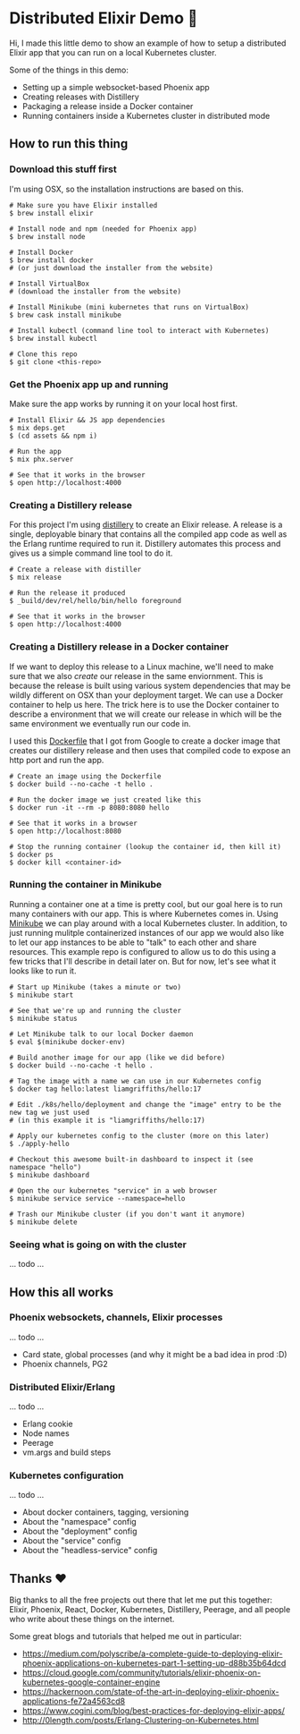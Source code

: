 # Distributed Elixir Demo 🔮

Hi, I made this little demo to show an example of how to setup a distributed Elixir
app that you can run on a local Kubernetes cluster.

Some of the things in this demo:
* Setting up a simple websocket-based Phoenix app
* Creating releases with Distillery
* Packaging a release inside a Docker container
* Running containers inside a Kubernetes cluster in distributed mode

## How to run this thing

### Download this stuff first

I'm using OSX, so the installation instructions are based on this.

```
# Make sure you have Elixir installed
$ brew install elixir

# Install node and npm (needed for Phoenix app)
$ brew install node

# Install Docker
$ brew install docker
# (or just download the installer from the website)

# Install VirtualBox
# (download the installer from the website)

# Install Minikube (mini kubernetes that runs on VirtualBox)
$ brew cask install minikube

# Install kubectl (command line tool to interact with Kubernetes)
$ brew install kubectl

# Clone this repo
$ git clone <this-repo>
```

### Get the Phoenix app up and running

Make sure the app works by running it on your local host first.

```
# Install Elixir && JS app dependencies
$ mix deps.get
$ (cd assets && npm i)

# Run the app
$ mix phx.server

# See that it works in the browser
$ open http://localhost:4000
```

### Creating a Distillery release

For this project I'm using
[distillery](https://github.com/bitwalker/distillery) to create an Elixir
release. A release is a single, deployable binary that contains all the
compiled app code as well as the Erlang runtime required to run it.  Distillery
automates this process and gives us a simple command line tool to do it.

```
# Create a release with distiller
$ mix release

# Run the release it produced
$ _build/dev/rel/hello/bin/hello foreground

# See that it works in the browser
$ open http://localhost:4000
```

### Creating a Distillery release in a Docker container

If we want to deploy this release to a Linux machine, we'll need to make sure that we
also _create_ our release in the same enviornment. This is because the release is
built using various system dependencies that may be wildly different on OSX than your
deployment target. We can use a Docker container to help us here. The trick here is
to use the Docker container to describe a environment that we will create
our release in which will be the same environment we eventually run our code in.

I used this
[Dockerfile](https://github.com/GoogleCloudPlatform/community/blob/master/tutorials/elixir-phoenix-on-kubernetes-google-container-engine/Dockerfile)
that I got from Google to create a docker image that creates our distillery
release and then uses that compiled code to expose an http port and run the
app.

```
# Create an image using the Dockerfile
$ docker build --no-cache -t hello .

# Run the docker image we just created like this
$ docker run -it --rm -p 8080:8080 hello

# See that it works in a browser
$ open http://localhost:8080

# Stop the running container (lookup the container id, then kill it)
$ docker ps
$ docker kill <container-id>
```

### Running the container in Minikube

Running a container one at a time is pretty cool, but our goal here is to run
many containers with our app. This is where Kubernetes comes in. Using
[Minikube](https://github.com/kubernetes/minikube) we can play around with a
local Kubernetes cluster. In addition, to just running mulitple containerized
instances of our app we would also like to let our app instances to be able to
"talk" to each other and share resources. This example repo is configured to
allow us to do this using a few tricks that I'll describe in detail later on.
But for now, let's see what it looks like to run it.

```
# Start up Minikube (takes a minute or two)
$ minikube start

# See that we're up and running the cluster
$ minikube status

# Let Minikube talk to our local Docker daemon
$ eval $(minikube docker-env)

# Build another image for our app (like we did before)
$ docker build --no-cache -t hello .

# Tag the image with a name we can use in our Kubernetes config
$ docker tag hello:latest liamgriffiths/hello:17

# Edit ./k8s/hello/deployment and change the "image" entry to be the new tag we just used
# (in this example it is "liamgriffiths/hello:17)

# Apply our kubernetes config to the cluster (more on this later)
$ ./apply-hello

# Checkout this awesome built-in dashboard to inspect it (see namespace "hello")
$ minikube dashboard

# Open the our kubernetes "service" in a web browser
$ minikube service service --namespace=hello

# Trash our Minikube cluster (if you don't want it anymore)
$ minikube delete
```

### Seeing what is going on with the cluster

... todo ...

## How this all works

### Phoenix websockets, channels, Elixir processes

... todo ...

* Card state, global processes (and why it might be a bad idea in prod :D)
* Phoenix channels, PG2

### Distributed Elixir/Erlang

... todo ...

* Erlang cookie
* Node names
* Peerage
* vm.args and build steps

### Kubernetes configuration

... todo ...

* About docker containers, tagging, versioning
* About the "namespace" config
* About the "deployment" config
* About the "service" config
* About the "headless-service" config

## Thanks ❤️

Big thanks to all the free projects out there that let me put this together:
Elixir, Phoenix, React, Docker, Kubernetes, Distillery, Peerage, and all people
who write about these things on the internet.

Some great blogs and tutorials that helped me out in particular:
* https://medium.com/polyscribe/a-complete-guide-to-deploying-elixir-phoenix-applications-on-kubernetes-part-1-setting-up-d88b35b64dcd
* https://cloud.google.com/community/tutorials/elixir-phoenix-on-kubernetes-google-container-engine
* https://hackernoon.com/state-of-the-art-in-deploying-elixir-phoenix-applications-fe72a4563cd8
* https://www.cogini.com/blog/best-practices-for-deploying-elixir-apps/
* http://0length.com/posts/Erlang-Clustering-on-Kubernetes.html
